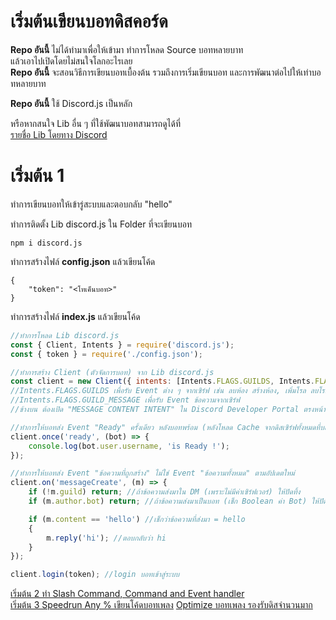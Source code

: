 ﻿# เริ่มต้นเขียนบอทดิสคอร์ด

**Repo อันนี้** ไม่ได้ทำมาเพื่อให้เข้ามา ทำการโหลด Source บอทหลายบาท<br/>
แล้วเอาไปเปิดโดยไม่สนใจโลกอะไรเลย<br/>
**Repo อันนี้** จะสอนวิธีการเขียนบอทเบื้องต้น รวมถึงการเริ่มเขียนบอท และการพัฒนาต่อไปให้เท่าบอทหลายบาท

**Repo อันนี้** ใช้ Discord.js เป็นหลัก

หรือหากสนใจ Lib อื่น ๆ ที่ใช้พัฒนาบอทสามารถดูได้ที่<br/>
[รายชื่อ Lib โดยทาง Discord](https://discord.com/developers/docs/topics/community-resources)

# เริ่มต้น 1

ทำการเขียนบอทให้เข้ารู่สะบบและตอบกลับ "hello"

ทำการติดตั้ง Lib discord.js ใน Folder ที่จะเขียนบอท

```
npm i discord.js
```

ทำการสร้างไฟล์ **config.json** แล้วเขียนโค้ด

```
{
	"token": "<โทเค็นบอท>"
}
```

ทำการสร้างไฟล์ **index.js** แล้วเขียนโค้ด

```js
//ทำการโหลด Lib discord.js
const { Client, Intents } = require('discord.js');
const { token } = require('./config.json');

//ทำการสร้าง Client (ตัวจัดการบอท) จาก Lib discord.js
const client = new Client({ intents: [Intents.FLAGS.GUILDS, Intents.FLAGS.GUILD_MESSAGES] });
//Intents.FLAGS.GUILDS เพื่อรับ Event ต่าง ๆ จากเซิร์ฟ เช่น ลบห้อง สร้างห้อง, เพิ่มโรล ลบโรล, ใส่อำนาจ ลดอำนาจ
//Intents.FLAGS.GUILD_MESSAGE เพื่อรับ Event ข้อความจากเซิร์ฟ
//ข้างบน ต้องเปิด "MESSAGE CONTENT INTENT" ใน Discord Developer Portal ตรงหน้าเมนูบอทเรา (ที่รับ Token มา)

//ทำการให้บอทส่ง Event "Ready" ครั้งเดียว หลังบอทพร้อม (หลังโหลด Cache จากดิสเซิร์ฟทั้งหมดที่บอทใช้งาน)
client.once('ready', (bot) => {
    console.log(bot.user.username, 'is Ready !');
});

//ทำการให้บอทส่ง Event "ข้อความที่ถูกสร้าง" ไม่ใช่ Event "ข้อความทั้งหมด" ตามอัปเดตใหม่
client.on('messageCreate', (m) => {
    if (!m.guild) return; //ถ้าข้อความส่งมาใน DM (เพราะไม่มีค่าเซิร์ฟเวอร์) ให้ปัดทิ้ง
    if (m.author.bot) return; //ถ้าข้อความส่งมาเป็นบอท (เช็ก Boolean ค่า Bot) ให้ปัดทิ้ง

    if (m.content == 'hello') //เช็กว่าข้อความที่ส่งมา = hello
    {
        m.reply('hi'); //ตอบกลับว่า hi
    }
});

client.login(token); //login บอทเข้าสู่ระบบ
```

[เริ่มต้น 2 ทำ Slash Command, Command and Event handler](https://github.com/manybaht/manybaht-music/tree/main/example2)<br/>
[เริ่มต้น 3 Speedrun Any % เขียนโค้ดบอทเพลง](https://github.com/manybaht/manybaht-music/tree/main/example3)
[Optimize บอทเพลง รองรับดิสจำนวนมาก](https://github.com/manybaht/manybaht-music/tree/main/optimize_bot)